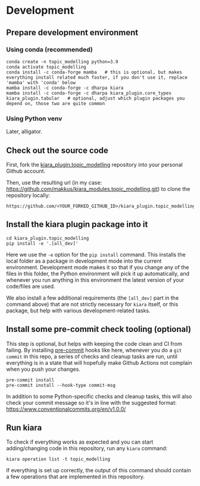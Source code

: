 # Development


## Prepare development environment

### Using conda (recommended)

```
conda create -n topic_modelling python=3.9
conda activate topic_modelling
conda install -c conda-forge mamba   # this is optional, but makes everything install related much faster, if you don't use it, replace 'mamba' with 'conda' below
mamba install -c conda-forge -c dharpa kiara
mamba install -c conda-forge -c dharpa kiara_plugin.core_types kiara_plugin.tabular   # optional, adjust which plugin packages you depend on, those two are quite common
```

### Using Python venv

Later, alligator.


## Check out the source code

First, fork the [kiara_plugin.topic_modelling](https://github.com/DHARPA-Project/kiara_plugin.topic_modelling) repository into your personal Github account.

Then, use the resulting url (in my case: https://github.com/makkus/kiara_modules.topic_modelling.git) to clone the repository locally:

```
https://github.com/<YOUR_FORKED_GITHUB_ID>/kiara_plugin.topic_modelling
```

## Install the kiara plugin package into it

```
cd kiara_plugin.topic_modelling
pip install -e '.[all_dev]'
```

Here we use the `-e` option for the `pip install` command. This installs the local folder as a package in development mode into the current environment. Development mode makes it so that if you change any of the files in this folder, the Python environment will pick it up automatically, and whenever you run anything in this environment the latest version of your code/files are used.

We also install a few additional requirements  (the `[all_dev]` part in the command above) that are not strictly necessary for `kiara` itself, or this package, but help with various development-related tasks.

## Install some pre-commit check tooling (optional)

This step is optional, but helps with keeping the code clean and CI from failing. By installing [pre-commit](https://pre-commit.com/) hooks like here,
whenever you do a `git commit` in this repo, a series of checks and cleanup tasks are run, until everything is in a state
that will hopefully make Github Actions not complain when you push your changes.

```
pre-commit install
pre-commit install --hook-type commit-msg
```

In addition to some Python-specific checks and cleanup tasks, this will also check your commit message so it's in line with the suggested format:
https://www.conventionalcommits.org/en/v1.0.0/

## Run kiara

To check if everything works as expected and you can start adding/changing code in this repository, run any `kiara` command:

```
kiara operation list -t topic_modelling
```

If everything is set up correctly, the output of this command should contain a few operations that are implemented in this repository.
